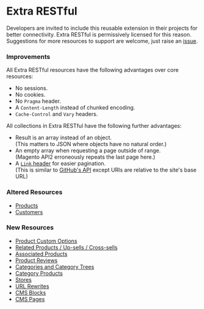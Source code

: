 # Extra RESTful

Developers are invited to include this reusable extension in their projects for better connectivity.
Extra RESTful is permissively licensed for this reason.
Suggestions for more resources to support are welcome,
just raise an [issue](https://github.com/clockworkgeek/Magento-Extra-RESTful/issues).

### Improvements

All Extra RESTful resources have the following advantages over core resources:

- No sessions.
- No cookies.
- No `Pragma` header.
- A `Content-Length` instead of chunked encoding.
- `Cache-Control` and `Vary` headers.

All collections in Extra RESTful have the following further advantages:

- Result is an array instead of an object.  
  (This matters to JSON where objects have no natural order.)
- An empty array when requesting a page outside of range.  
  (Magento API2 erroneously repeats the last page here.)
- A [`Link` header](https://tools.ietf.org/html/rfc5988) for easier pagination.  
  (This is similar to [GitHub's API](https://developer.github.com/v3/guides/traversing-with-pagination/) except URIs are relative to the site's base URL)

### Altered Resources

- [Products](https://github.com/clockworkgeek/Magento-Extra-RESTful/blob/master/docs/Products.md#products)
- [Customers](https://github.com/clockworkgeek/Magento-Extra-RESTful/blob/master/docs/Customers.md)

### New Resources

- [Product Custom Options](https://github.com/clockworkgeek/Magento-Extra-RESTful/blob/master/docs/Products.md#product-custom-options)
- [Related Products / Up-sells / Cross-sells](https://github.com/clockworkgeek/Magento-Extra-RESTful/blob/master/docs/Products.md#related-products--up-sells--cross-sells)
- [Associated Products](https://github.com/clockworkgeek/Magento-Extra-RESTful/blob/master/docs/Products.md#associated-products)
- [Product Reviews](https://github.com/clockworkgeek/Magento-Extra-RESTful/blob/master/docs/Reviews.md#product-reviews)
- [Categories and Category Trees](https://github.com/clockworkgeek/Magento-Extra-RESTful/blob/master/docs/Categories.md#categories)
- [Category Products](https://github.com/clockworkgeek/Magento-Extra-RESTful/blob/master/docs/Categories.md#category-products)
- [Stores](https://github.com/clockworkgeek/Magento-Extra-RESTful/blob/master/docs/Stores.md#stores)
- [URL Rewrites](https://github.com/clockworkgeek/Magento-Extra-RESTful/blob/master/docs/URLRewrites.md#url-rewrites)
- [CMS Blocks](https://github.com/clockworkgeek/Magento-Extra-RESTful/blob/master/docs/Blocks.md#cms-blocks)
- [CMS Pages](https://github.com/clockworkgeek/Magento-Extra-RESTful/blob/master/docs/Pages.md#cms-pages)
